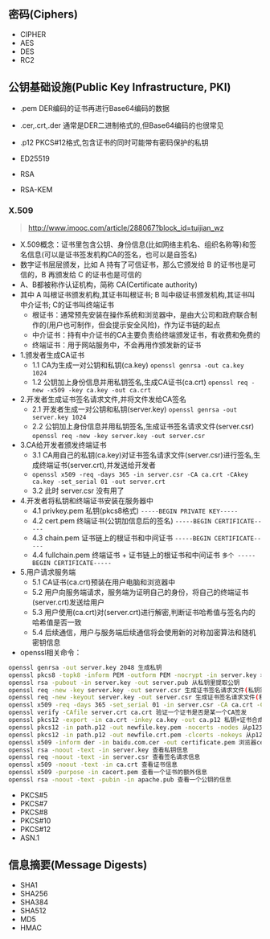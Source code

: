 ## 密码(Ciphers)
- CIPHER
- AES
- DES
- RC2

## 公钥基础设施(Public Key Infrastructure, PKI)
- .pem DER编码的证书再进行Base64编码的数据
- .cer,.crt,.der 通常是DER二进制格式的,但Base64编码的也很常见
- .p12 PKCS#12格式,包含证书的同时可能带有密码保护的私钥

- ED25519
- RSA
- RSA-KEM

### X.509
> http://www.imooc.com/article/288067?block_id=tuijian_wz
- X.509概念：证书里包含公钥、身份信息(比如网络主机名、组织名称等)和签名信息(可以是证书签发机构CA的签名，也可以是自签名)
- 数字证书层层颁发，比如 A 持有了可信证书，那么它颁发给 B 的证书也是可信的，B 再颁发给 C 的证书也是可信的
- A、B都被称作认证机构，简称 CA(Certificate authority)
- 其中 A 叫根证书颁发机构,其证书叫根证书; B 叫中级证书颁发机构,其证书叫中介证书; C的证书叫终端证书
  - 根证书：通常预先安装在操作系统和浏览器中，是由大公司和政府联合制作的(用户也可制作，但会提示安全风险)，作为证书链的起点
  - 中介证书：持有中介证书的CA主要负责给终端颁发证书，有收费和免费的
  - 终端证书：用于网站服务中，不会再用作颁发新的证书
- 1.颁发者生成CA证书
  - 1.1 CA为生成一对公钥和私钥(ca.key) `openssl genrsa -out ca.key 1024`
  - 1.2 公钥加上身份信息并用私钥签名,生成CA证书(ca.crt) `openssl req -new -x509 -key ca.key -out ca.crt`
- 2.开发者生成证书签名请求文件,并将文件发给CA签名
  - 2.1 开发者生成一对公钥和私钥(server.key) `openssl genrsa -out server.key 1024`
  - 2.2 公钥加上身份信息并用私钥签名,生成证书签名请求文件(server.csr) `openssl req -new -key server.key -out server.csr`
- 3.CA给开发者颁发终端证书
  - 3.1 CA用自己的私钥(ca.key)对证书签名请求文件(server.csr)进行签名,生成终端证书(server.crt),并发送给开发者
  - `openssl x509 -req -days 365 -in server.csr -CA ca.crt -CAkey ca.key -set_serial 01 -out server.crt`
  - 3.2 此时 server.csr 没有用了
- 4.开发者将私钥和终端证书安装在服务器中
  - 4.1 privkey.pem 私钥(pkcs8格式) `-----BEGIN PRIVATE KEY-----`
  - 4.2 cert.pem 终端证书(公钥加信息后的签名) `-----BEGIN CERTIFICATE-----`
  - 4.3 chain.pem 证书链上的根证书和中间证书 `-----BEGIN CERTIFICATE-----`
  - 4.4 fullchain.pem 终端证书 + 证书链上的根证书和中间证书 `多个 -----BEGIN CERTIFICATE-----`
- 5.用户请求服务端
  - 5.1 CA证书(ca.crt)预装在用户电脑和浏览器中
  - 5.2 用户向服务端请求，服务端为证明自己的身份，将自己的终端证书(server.crt)发送给用户
  - 5.3 用户使用(ca.crt)对(server.crt)进行解密,判断证书哈希值与签名内的哈希值是否一致
  - 5.4 后续通信，用户与服务端后续通信将会使用新的对称加密算法和随机密钥信息
- openssl相关命令：
```sh
openssl genrsa -out server.key 2048 生成私钥
openssl pkcs8 -topk8 -inform PEM -outform PEM -nocrypt -in server.key > server_pkcs8.key 私钥转PKCS8格式
openssl rsa -pubout -in server.key -out server.pub 从私钥里提取公钥
openssl req -new -key server.key -out server.csr 生成证书签名请求文件(私钥需提供)
openssl req -new -keyout server.key -out server.csr 生成证书签名请求文件(私钥自动生成)
openssl x509 -req -days 365 -set_serial 01 -in server.csr -CA ca.crt -CAkey ca.key -out server.crt 用CA私钥对证书签名请求文件签名生成证书
openssl verify -CAfile server.crt ca.crt 验证一个证书是否是某一个CA签发
openssl pkcs12 -export -in ca.crt -inkey ca.key -out ca.p12 私钥+证书合成p12文件
openssl pkcs12 -in path.p12 -out newfile.key.pem -nocerts -nodes 从p12文件里面提取私钥
openssl pkcs12 -in path.p12 -out newfile.crt.pem -clcerts -nokeys 从p12文件里面提取证书
openssl x509 -inform der -in baidu.com.cer -out certificate.pem 浏览器cer文件转证书
openssl rsa -noout -text -in server.key 查看私钥信息
openssl req -noout -text -in server.csr 查看签名请求信息
openssl x509 -noout -text -in ca.crt 查看证书信息
openssl x509 -purpose -in cacert.pem 查看一个证书的额外信息
openssl rsa -noout -text -pubin -in apache.pub 查看一个公钥的信息
```

- PKCS#5
- PKCS#7
- PKCS#8
- PKCS#10
- PKCS#12
- ASN.1

## 信息摘要(Message Digests)
- SHA1
- SHA256
- SHA384
- SHA512
- MD5
- HMAC